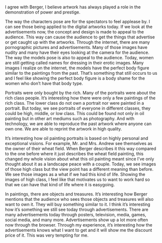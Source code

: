 I agree with Berger, I believe artwork has always played a role in the demonstration of power and prestige. 

The way the characters pose are for the spectators to feel applease by. I can see those being applied to the digital artworks today. 
If we look at the advertisements now, the concept and design is made to appeal to the audience. This way can cause the audience to get the 
things that advertise or get caught up with the artworks. Through the internet, there are many pornographic pictures and advertisements. 
Many of those images have nudity and many have their eyes looking at the camera for the audience. The way the models pose is also to 
appeal to the audience. Today, women are still getting called names for dressing in their erotic images. Many images I realize on the 
internet, the models have the perfect body figure similar to the paintings from the past. That’s something that still occurs to us and 
I feel like showing the perfect body figure is a body shame for the women who don’t have that body type. 

Portraits were only bought by the rich. Many of the portraits were about the rich class people. It’s interesting how there were only 
a few paintings of the rich class. The lower class do not own a portrait nor were painted in a portrait. But today, we see portraits of 
everyone in different classes, they could be high, middle, or low class. This could be found not only in oil painting but in other art 
mediums such as photography. And with technology, we are able to reproduce the past artwork where anyone can own one. We are able to 
reprint the artwork in high quality. 

It’s interesting how oil painting portraits is based on highly personal and exceptional visions. For example, Mr. and Mrs. Andrew see 
themselves as the owner of their wheat field. When Berger describes it this way compared to the one before where it just describes the 
wheat field painting, this changed my whole vision about what this oil painting meant since I’ve only thought about it as a landscape 
peace with a couple. Today, we see images of those high class but the view point has a different meaning than before. We see those images 
as a what if we had this kind of life. Showing the images of high class, I feel like that motivates us to want to work hard so that we 
can have that kind of life where it is easygoing.  

In paintings, there are objects and treasures. It’s interesting how Berger mentions that the audience who sees those objects and treasures
will also want to own it. They will buy something similar to it. I think it’s interesting how it’s something we still see today through 
advertisements. There are many advertisements today through posters, television, media, games, social media, and many more. Advertisements
show up a lot more often now through the browser. Through my experience, it’s interesting how the advertisements knows what I want to get
and it will show me the discount price of it. This was very tempting for me.

